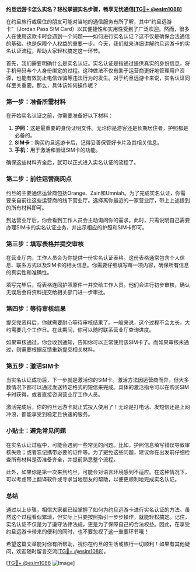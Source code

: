 **约旦远游卡怎么实名？轻松掌握实名步骤，畅享无忧通信[[TG💪+ @esim1088](https://t.me/s/esim1088)]**

在约旦旅行或居住的朋友可能对当地的通信服务有所了解，其中“约旦远游卡”（Jordan Pass SIM Card）以其便捷性和实用性受到了广泛欢迎。然而，很多人在使用这款卡时会遇到一个问题——如何进行实名认证？这不仅是确保合法通信的基础，也是保障个人权益的重要一步。今天，我们就来详细讲解约旦远游卡的实名认证流程，帮助大家轻松搞定这一环节。

首先，我们需要明确什么是实名认证。实名认证是指通过提供真实的身份信息，将手机号码与个人身份绑定的过程。这种做法不仅有助于运营商更好地管理用户资源，也能有效防止电信诈骗等违法行为的发生。对于约旦远游卡来说，实名认证同样至关重要。那么，具体该如何操作呢？

### 第一步：准备所需材料

在开始实名认证之前，你需要准备好以下材料：

1. **护照**：这是最重要的身份证明文件。无论你是游客还是长期居住者，护照都是必备的。
2. **SIM卡**：购买约旦远游卡后，记得妥善保管好卡片及其相关信息。
3. **手机**：用于激活和验证SIM卡的功能。

确保这些材料齐全后，就可以正式进入实名认证的流程了。

### 第二步：前往运营商网点

约旦的主要通信运营商包括Orange、Zain和Umniah。为了完成实名认证，你需要亲自前往这些运营商的线下营业厅。选择离你最近的一家营业厅，带上上述提到的所有材料即可。

到达营业厅后，你会看到工作人员会主动询问你的需求。此时，只需说明自己需要办理SIM卡的实名认证业务，并出示相应的护照和SIM卡即可。

### 第三步：填写表格并提交审核

在营业厅内，工作人员会为你提供一份实名认证表格。这份表格通常包含个人信息、联系方式以及SIM卡的相关信息。你需要仔细填写每一项内容，确保所有信息的真实性和准确性。

填写完毕后，将表格连同护照原件一并交给工作人员。他们会进行初步审核，确认无误后会将资料提交给相关部门进一步审批。

### 第四步：等待审核结果

提交完资料后，你就需要耐心等待审核结果了。一般来说，这个过程不会太长，大约需要几个工作日。在此期间，你可以随时联系营业厅查询进度。

如果审核通过，你会收到通知，告知你可以正常使用该SIM卡了。而如果审核未通过，则需要根据反馈重新提交相关材料。

### 第五步：激活SIM卡

当实名认证成功后，下一步就是激活你的SIM卡。激活方法因运营商而异，但大多数情况下都可以通过发送特定格式的短信来完成。具体的激活指令可以在购买SIM卡时获得，或者直接咨询营业厅工作人员。

激活完成后，你的约旦远游卡就正式投入使用了！无论是打电话、发短信还是上网冲浪，都能享受到稳定且快速的服务。

### 小贴士：避免常见问题

在实名认证过程中，可能会遇到一些常见的问题。比如，护照信息填写错误导致审核失败；或者忘记携带必要的证件等。为了避免这些问题，建议你在出发前仔细检查所有材料是否准备齐全，并提前熟悉整个流程。

此外，如果你是第一次来到约旦，可能会对语言环境感到不适应。在这种情况下，可以考虑带上翻译软件或寻求当地朋友的帮助，以便更顺利地完成实名认证。

### 总结

通过以上步骤，相信大家都已经掌握了如何为约旦远游卡进行实名认证的方法。虽然这个过程看似繁琐，但实际上只要按照指引一步步操作，就能轻松搞定。记住，实名认证不仅是为了遵守法律法规，更是为了保障自己的合法权益。因此，在享受约旦远游卡带来的便利的同时，也不要忽视了这一重要环节哦！

希望这篇文章能对你有所帮助，祝你在约旦的生活或旅行一切顺利！如果有其他疑问，欢迎随时留言交流[[TG💪+ @esim1088](https://t.me/s/esim1088)]。

[[TG💪+ @esim1088](https://t.me/s/esim1088) ![Image](https://i.postimg.cc/4NQfJmqS/Snipaste-2025-05-13-00-14-12.png)]